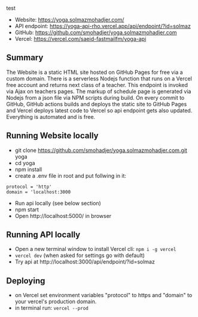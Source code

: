 test

- Website: https://yoga.solmazmohadjer.com/
- API endpoint: https://yoga-api-rho.vercel.app/api/endpoint/?id=solmaz
- GitHub: https://github.com/smohadjer/yoga.solmazmohadjer.com
- Vercel: https://vercel.com/saeid-fastmailfm/yoga-api

## Summary
The Website is a static HTML site hosted on GitHub Pages for free via a custom domain. There is a serverless Nodejs function that runs on a Vercel free account and returns next class of a teacher. This endpoint is invoked via Ajax on teachers pages. The markup of schedule page is generated via Nodejs from a json file via NPM scripts during build. On every commit to GitHub, GitHub actions builds and deploys the static site to GitHub Pages and Vercel deploys latest code to Vercel so api endpoint gets also updated. Everything is automated and is free.

## Running Website locally
- git clone https://github.com/smohadjer/yoga.solmazmohadjer.com.git yoga
- cd yoga
- npm install
- create a .env file in root and put follwing in it:
````
protocol = 'http'
domain = 'localhost:3000
````
- Run api locally (see below section)
- npm start
- Open http://localhost:5000/ in browser


## Running API locally
- Open a new terminal window to install Vercel cli: `npm i -g vercel`
- `vercel dev` (when asked for settings go with default)
- Try api at http://localhost:3000/api/endpoint/?id=solmaz

## Deploying
- on Vercel set environment variables "protocol" to https and "domain" to your vercel's production domain.
- in terminal run: `vercel --prod`
